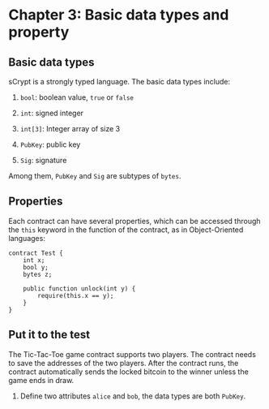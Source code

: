 # Chapter 3: Basic data types and property

## Basic data types
sCrypt is a strongly typed language. The basic data types include:

1. `bool`: boolean value, `true` or `false`

2. `int`: signed integer

3. `int[3]`: Integer array of size 3

4. `PubKey`: public key

5. `Sig`: signature

Among them, `PubKey` and `Sig` are subtypes of `bytes`.

## Properties

Each contract can have several properties, which can be accessed through the `this` keyword in the function of the contract, as in Object-Oriented languages:


```
contract Test {
    int x;
    bool y;
    bytes z;

    public function unlock(int y) {
        require(this.x == y);
    }
}
```

## Put it to the test

The Tic-Tac-Toe game contract supports two players. The contract needs to save the addresses of the two players. After the contract runs, the contract automatically sends the locked bitcoin to the winner unless the game ends in draw.


1. Define two attributes `alice` and `bob`, the data types are both `PubKey`.


